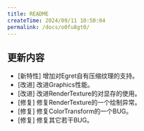 ```yaml
---
title: README
createTime: 2024/09/11 10:50:04
permalink: /docs/o0fu8gt0/
---
```

## 更新内容

* [新特性] 增加对Egret自有压缩纹理的支持。
* [改进] 改进Graphics性能。
* [改进] 改进RenderTexture的对显存的使用。
* [修复] 修复RenderTexture的一个绘制异常。
* [修复] 修复ColorTransform的一个BUG。
* [修复] 修复其它若干BUG。

